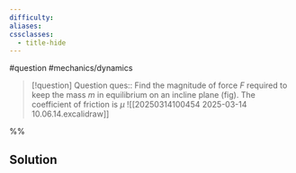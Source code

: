 ```yaml
---
difficulty: 
aliases: 
cssclasses:
  - title-hide
---
```

#question #mechanics/dynamics 

> [!question] Question 
> ques:: Find the magnitude of force $F$ required to keep the mass $m$ in equilibrium on an incline plane (fig). The coefficient of friction is $\mu$ ![[20250314100454 2025-03-14 10.06.14.excalidraw]]

%%
## Solution


